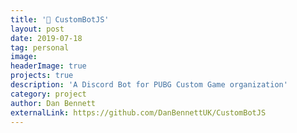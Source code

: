 ```yaml
---
title: '🤖 CustomBotJS'
layout: post
date: 2019-07-18
tag: personal
image:
headerImage: true
projects: true
description: 'A Discord Bot for PUBG Custom Game organization'
category: project
author: Dan Bennett
externalLink: https://github.com/DanBennettUK/CustomBotJS
---
```

